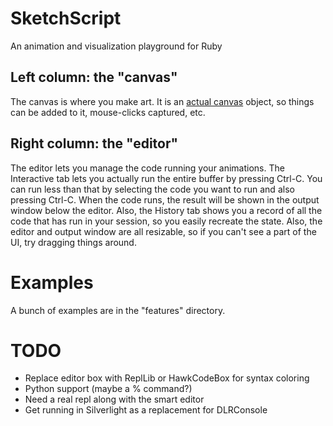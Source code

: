 SketchScript
============
An animation and visualization playground for Ruby

Left column: the "canvas"
-------------------------
The canvas is where you make art. It is an [actual canvas](http://msdn.microsoft.com/en-us/library/system.windows.controls.canvas\(VS.100\).aspx "MSDN System.Windows.Controls.Canvas") object, so things can be added to it, mouse-clicks captured, etc.

Right column: the "editor"
--------------------------
The editor lets you manage the code running your animations. The Interactive tab lets you actually run the entire buffer by pressing Ctrl-C. You can run less than that by selecting the code you want to run and also pressing Ctrl-C.
When the code runs, the result will be shown in the output window below the editor. Also, the History tab shows you a record of all the code that has run in your session, so you easily recreate the state.
Also, the editor and output window are all resizable, so if you can't see a part of the UI, try dragging things around.

Examples
========
A bunch of examples are in the "features" directory.

TODO
====
- Replace editor box with ReplLib or HawkCodeBox for syntax coloring
- Python support (maybe a %<language> command?)
- Need a real repl along with the smart editor
- Get running in Silverlight as a replacement for DLRConsole
